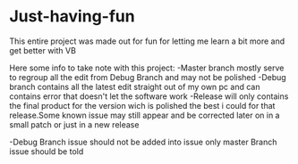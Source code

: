 # Just-having-fun
This entire project was made out for fun for letting me learn a bit more and get better with VB

Here some info to take note with this project:
-Master branch mostly serve to regroup all the edit from Debug Branch and may not be polished
-Debug branch contains all the latest edit straight out of my own pc and can contains error that doesn't let the software work
-Release will only contains the final product for the version wich is polished the best i could for that release.Some known issue may still appear and be corrected later on in a small patch or just in a new release

-Debug Branch issue should not be added into issue only master Branch issue should be told

